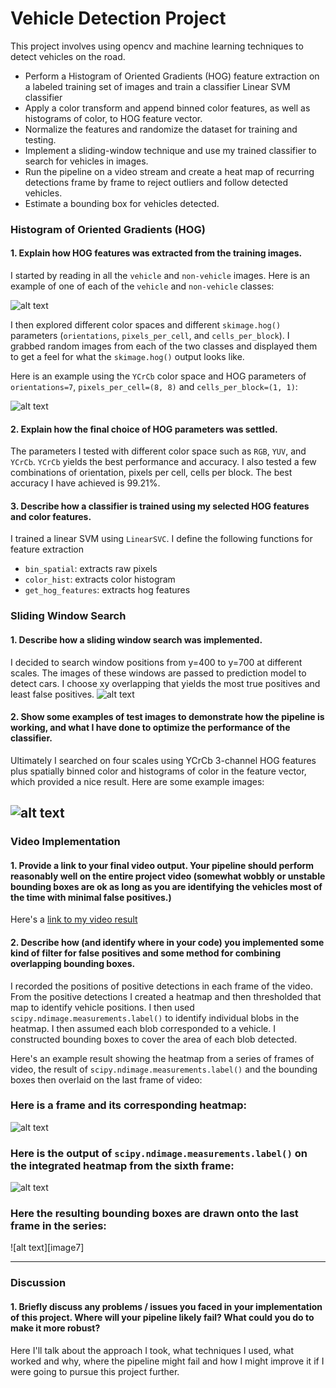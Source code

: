 # **Vehicle Detection Project**

This project involves using opencv and machine learning techniques to detect vehicles on the road. 

* Perform a Histogram of Oriented Gradients (HOG) feature extraction on a labeled training set of images and train a classifier Linear SVM classifier
* Apply a color transform and append binned color features, as well as histograms of color, to HOG feature vector. 
* Normalize the features and randomize the dataset for training and testing.
* Implement a sliding-window technique and use my trained classifier to search for vehicles in images.
* Run the pipeline on a video stream and create a heat map of recurring detections frame by frame to reject outliers and follow detected vehicles.
* Estimate a bounding box for vehicles detected.

[//]: # (Image References)
[image1]: ./examples/car_not_car.png
[image2]: ./examples/HOG_example.jpg
[image3]: ./examples/sliding_window.png
[image4]: ./examples/bboxes_and_heat.png
[image5]: ./examples/labels_map.png
[image6]: ./examples/output_bboxes.png
[video7]: ./project_video_result.mp4


### Histogram of Oriented Gradients (HOG)

#### 1. Explain how HOG features was extracted from the training images.

I started by reading in all the `vehicle` and `non-vehicle` images.  Here is an example of one of each of the `vehicle` and `non-vehicle` classes:

![alt text][image1]

I then explored different color spaces and different `skimage.hog()` parameters (`orientations`, `pixels_per_cell`, and `cells_per_block`).  I grabbed random images from each of the two classes and displayed them to get a feel for what the `skimage.hog()` output looks like.

Here is an example using the `YCrCb` color space and HOG parameters of `orientations=7`, `pixels_per_cell=(8, 8)` and `cells_per_block=(1, 1)`:


![alt text][image2]

#### 2. Explain how the final choice of HOG parameters was settled.

The parameters I tested with different color space such as `RGB`, `YUV`, and `YCrCb`. `YCrCb` yields the best performance and accuracy. I also tested a few combinations of orientation, pixels per cell, cells per block. The best accuracy I have achieved is 99.21%.

#### 3. Describe how a classifier is trained using my selected HOG features and color features.

I trained a linear SVM using `LinearSVC`. I define the following functions for feature extraction
- `bin_spatial`: extracts raw pixels
- `color_hist`: extracts color histogram
- `get_hog_features`: extracts hog features

### Sliding Window Search

#### 1. Describe how a sliding window search was implemented.

I decided to search window positions from y=400 to y=700 at different scales. The images of these windows are passed to prediction model to detect cars. I choose xy overlapping that yields the most true positives and least false positives.
![alt text][image3]

#### 2. Show some examples of test images to demonstrate how the pipeline is working, and what I have done to optimize the performance of the classifier.

Ultimately I searched on four scales using YCrCb 3-channel HOG features plus spatially binned color and histograms of color in the feature vector, which provided a nice result.  Here are some example images:

![alt text][image4]
---

### Video Implementation

#### 1. Provide a link to your final video output.  Your pipeline should perform reasonably well on the entire project video (somewhat wobbly or unstable bounding boxes are ok as long as you are identifying the vehicles most of the time with minimal false positives.)
Here's a [link to my video result](./project_video_result.mp4)


#### 2. Describe how (and identify where in your code) you implemented some kind of filter for false positives and some method for combining overlapping bounding boxes.

I recorded the positions of positive detections in each frame of the video.  From the positive detections I created a heatmap and then thresholded that map to identify vehicle positions.  I then used `scipy.ndimage.measurements.label()` to identify individual blobs in the heatmap.  I then assumed each blob corresponded to a vehicle.  I constructed bounding boxes to cover the area of each blob detected.  

Here's an example result showing the heatmap from a series of frames of video, the result of `scipy.ndimage.measurements.label()` and the bounding boxes then overlaid on the last frame of video:

### Here is a frame and its corresponding heatmap:

![alt text][image5]

### Here is the output of `scipy.ndimage.measurements.label()` on the integrated heatmap from the sixth frame:
![alt text][image6]

### Here the resulting bounding boxes are drawn onto the last frame in the series:
![alt text][image7]



---

### Discussion

#### 1. Briefly discuss any problems / issues you faced in your implementation of this project.  Where will your pipeline likely fail?  What could you do to make it more robust?

Here I'll talk about the approach I took, what techniques I used, what worked and why, where the pipeline might fail and how I might improve it if I were going to pursue this project further.  

